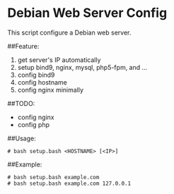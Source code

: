 # Debian Web Server Config

This script configure a Debian web server.

##Feature:
  1. get server's IP automatically
  2. setup bind9, nginx, mysql, php5-fpm, and ...
  3. config bind9
  4. config hostname
  4. config nginx minimally


##TODO:
  * config nginx
  * config php


##Usage: 

    # bash setup.bash <HOSTNAME> [<IP>]


##Example:

    # bash setup.bash example.com
    # bash setup.bash example.com 127.0.0.1
